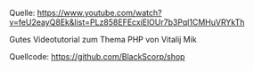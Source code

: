 Quelle: https://www.youtube.com/watch?v=feU2eayQ8Ek&list=PLz858EFEcxiElOUr7b3Pql1CMHuVRYkTh

Gutes Videotutorial zum Thema PHP von Vitalij Mik

Quellcode: https://github.com/BlackScorp/shop